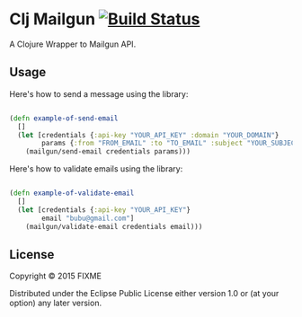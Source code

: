 # Clj Mailgun [![Build Status](https://travis-ci.org/lamuria/clj-mailgun.svg?branch=add-travis)](https://travis-ci.org/lamuria/clj-mailgun)

A Clojure Wrapper to Mailgun API.

Usage
-----
Here's how to send a message using the library:

```clojure

(defn example-of-send-email
  []
  (let [credentials {:api-key "YOUR_API_KEY" :domain "YOUR_DOMAIN"}
        params {:from "FROM_EMAIL" :to "TO_EMAIL" :subject "YOUR_SUBJECT" :text "YOUR_TEXT"}]
    (mailgun/send-email credentials params)))
```

Here's how to validate emails using the library:

```clojure

(defn example-of-validate-email
  []
  (let [credentials {:api-key "YOUR_API_KEY"}
        email "bubu@gmail.com"]
    (mailgun/validate-email credentials email)))
```

## License

Copyright © 2015 FIXME

Distributed under the Eclipse Public License either version 1.0 or (at
your option) any later version.
